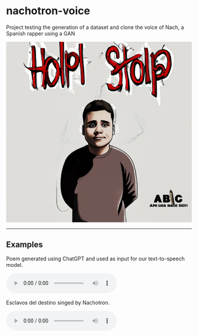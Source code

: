 # nachotron-voice

Project testing the generation of a dataset and clone the voice of Nach, a Spanish rapper using a GAN

![cover](./docs/pablo_rap_disc.png)

---


## Examples

Poem generated using ChatGPT and used as input for our text-to-speech model.

<audio src="./docs/nachotron_chatgpt_poem.mp3" controls></audio>

Esclavos del destino singed by Nachotron.

<audio src="./docs/nachotron_esclavos_del_destino.mp3" controls></audio>